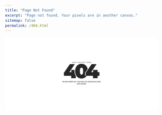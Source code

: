 ```yaml
---
title: "Page Not Found"
excerpt: "Page not found. Your pixels are in another canvas."
sitemap: false
permalink: /404.html
---
```


![](../images/Weoooo-logo/template_03.png)